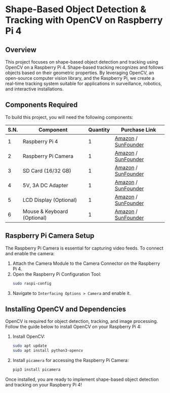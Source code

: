 # Shape-Based Object Detection & Tracking with OpenCV on Raspberry Pi 4

## Overview
This project focuses on shape-based object detection and tracking using OpenCV on a Raspberry Pi 4. Shape-based tracking recognizes and follows objects based on their geometric properties. By leveraging OpenCV, an open-source computer vision library, and the Raspberry Pi, we create a real-time tracking system suitable for applications in surveillance, robotics, and interactive installations.

## Components Required
To build this project, you will need the following components:

| S.N. | Component               | Quantity | Purchase Link |
|------|-------------------------|----------|--------------|
| 1    | Raspberry Pi 4         | 1        | [Amazon](#) / [SunFounder](#) |
| 2    | Raspberry Pi Camera    | 1        | [Amazon](#) / [SunFounder](#) |
| 3    | SD Card (16/32 GB)     | 1        | [Amazon](#) / [SunFounder](#) |
| 4    | 5V, 3A DC Adapter      | 1        | [Amazon](#) / [SunFounder](#) |
| 5    | LCD Display (Optional) | 1        | [Amazon](#) / [SunFounder](#) |
| 6    | Mouse & Keyboard (Optional) | 1 | [Amazon](#) / [SunFounder](#) |

## Raspberry Pi Camera Setup
The Raspberry Pi Camera is essential for capturing video feeds. To connect and enable the camera:
1. Attach the Camera Module to the Camera Connector on the Raspberry Pi 4.
2. Open the Raspberry Pi Configuration Tool:
   ```bash
   sudo raspi-config
   ```
3. Navigate to `Interfacing Options > Camera` and enable it.

## Installing OpenCV and Dependencies
OpenCV is required for object detection, tracking, and image processing. Follow the guide below to install OpenCV on your Raspberry Pi 4:

1. Install OpenCV:
   ```bash
   sudo apt update
   sudo apt install python3-opencv
   ```
2. Install `picamera` for accessing the Raspberry Pi Camera:
   ```bash
   pip3 install picamera
   ```

Once installed, you are ready to implement shape-based object detection and tracking on your Raspberry Pi 4!



